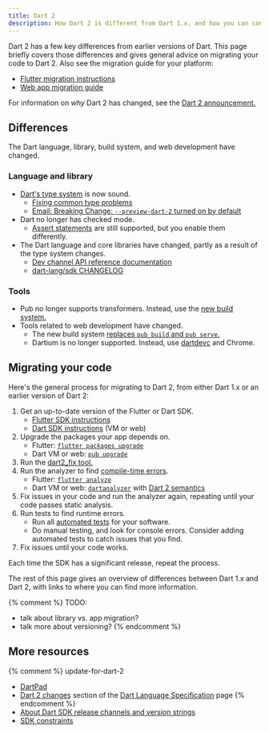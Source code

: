 ```yaml
---
title: Dart 2
description: How Dart 2 is different from Dart 1.x, and how you can convert your code to work with Dart 2.
---
```


Dart 2 has a few key differences from earlier versions of Dart.
This page briefly covers those differences and
gives general advice on migrating your code to Dart 2.
Also see the migration guide for your platform:

* [Flutter migration instructions][]
* [Web app migration guide][webdev dart2]

For information on _why_ Dart 2 has changed, see the
[Dart 2 announcement.][Dart 2 announcement]


## Differences

The Dart language, library, build system, and web development have changed.

### Language and library

* [Dart's type system][sound Dart] is now sound.
  * [Fixing common type problems][Fixing Common Type Problems]
  * [Email: Breaking Change: `--preview-dart-2` turned on by default][Leaf's email]
* Dart no longer has checked mode.
  * [Assert statements][] are still supported, but you enable them differently.
* The Dart language and core libraries have changed,
  partly as a result of the type system changes.
  * [Dev channel API reference documentation][apiref]
  * [dart-lang/sdk CHANGELOG][]

### Tools

* Pub no longer supports transformers.
  Instead, use the [new build system.][build system]
* Tools related to web development have changed.
  * The new build system [replaces `pub build` and `pub serve`.][build_runner web]
  * Dartium is no longer supported. Instead, use [dartdevc][] and Chrome.


## Migrating your code

Here's the general process for migrating to Dart 2,
from either Dart 1.x or an earlier version of Dart 2:

1. Get an up-to-date version of the Flutter or Dart SDK.
   * [Flutter SDK instructions][Flutter SDK install]
   * [Dart SDK instructions][Dart SDK install] (VM or web)
2. Upgrade the packages your app depends on.
   * Flutter: [`flutter packages upgrade`][flutter package upgrade]
   * Dart VM or web: [`pub upgrade`][pub upgrade]
3. Run the [dart2_fix tool.][dart2_fix]
4. Run the analyzer to find [compile-time errors][Fixing Common Type Problems].
   * Flutter: [`flutter analyze`][Flutter analyzer]
   * Dart VM or web: [`dartanalyzer`][dartanalyzer] with
     [Dart 2 semantics][enable strong mode]
5. Fix issues in your code and run the analyzer again,
   repeating until your code passes static analysis.
6. Run tests to find runtime errors.
   * Run all [automated tests] for your software.
   * Do manual testing, and look for console errors.
   Consider adding automated tests to catch issues that you find.
7. Fix issues until your code works.

Each time the SDK has a significant release, repeat the process.

The rest of this page gives an overview of differences between Dart 1.x and Dart 2,
with links to where you can find more information.

{% comment %}
TODO:
- talk about library vs. app migration?
- talk more about versioning?
{% endcomment %}


## More resources

{% comment %} update-for-dart-2
  * [DartPad][]
  * [Dart 2 changes][] section of the [Dart Language Specification][] page
{% endcomment %}
* [About Dart SDK release channels and version strings][pre-release]
* [SDK constraints][]

[dartdevc]: {{site.dev-webdev}}/tools/dartdevc
[build system]: https://github.com/dart-lang/build/tree/master/docs
[automated tests]: /guides/testing
[customize static analysis]: /guides/language/analysis-options
[Flutter analyzer]: https://flutter.io/debugging/#the-dart-analyzer
[dartanalyzer]: https://github.com/dart-lang/sdk/tree/master/pkg/analyzer_cli#dartanalyzer
[flutter package upgrade]: https://flutter.io/using-packages/#updating-package-dependencies
[pub upgrade]: /tools/pub/get-started#upgrading-a-dependency
[dart2_fix]: https://github.com/dart-lang/dart2_fix
[angular-examples repos]: https://github.com/angular-examples
[apiref]: {{site.dart_api}}/dev
[assert statements]: /guides/language/language-tour#assert
[build_runner web]: {{site.dev-webdev}}/tools/build_runner
[creating library packages]: /guides/libraries/create-library-packages
[Dart 2 changes]: /guides/language/spec#dart-2-changes
[Dart 2 announcement]: https://medium.com/dartlang/announcing-dart-2-80ba01f43b6
[Dart Language Specification]: /guides/language/spec
[dart-lang/sdk CHANGELOG]: https://github.com/dart-lang/sdk/blob/master/CHANGELOG.md#200
[Dartium news]: http://news.dartlang.org/2017/06/a-stronger-dart-for-everyone.html
[DartPad]: {{site.custom.dartpad.direct-link}}
[enable strong mode]: /guides/language/analysis-options#enabling-dart-2-semantics
[Fixing Common Type Problems]: /guides/language/sound-problems
[Flutter migration instructions]: https://github.com/flutter/flutter/wiki/Trying-the-preview-of-Dart-2-in-Flutter
[Flutter SDK install]: https://flutter.io/upgrading/
[Dart SDK install]: /tools/sdk#install
[Leaf's email]: https://groups.google.com/d/msg/flutter-dev/H8dDhWg_c8I/_Ql78q_6AgAJ
[newsletters]: https://github.com/dart-lang/sdk/tree/master/docs/newsletter#dart-language-and-library-newsletters
[pre-release]: /tools/sdk#about-release-channels-and-version-strings
[SDK constraints]: /tools/pub/pubspec#sdk-constraints
[sound Dart]: /guides/language/sound-dart
[testing]: /guides/testing
[webdev dart2]: {{site.dev-webdev}}/dart-2

